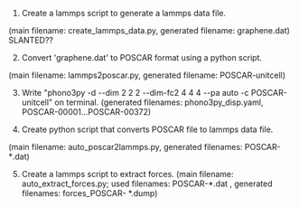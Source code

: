1. Create a lammps script to generate a lammps data file.

(main filename: create_lammps_data.py, generated filename: graphene.dat) SLANTED??

2. Convert 'graphene.dat' to POSCAR format using a python script.

(main filename: lammps2poscar.py, generated filename: POSCAR-unitcell)

3. Write "phono3py -d --dim 2 2 2 --dim-fc2 4 4 4 --pa auto -c POSCAR-unitcell" on terminal.
   (generated filenames: phono3py_disp.yaml, POSCAR-00001...POSCAR-00372)

4. Create python script that converts POSCAR file to lammps data file.

(main filename: auto_poscar2lammps.py, generated filenames: POSCAR-*.dat)

5. Create a lammps script to extract forces.
(main filename: auto_extract_forces.py; used filenames: POSCAR-*.dat , generated filenames: forces_POSCAR- *.dump)

   
